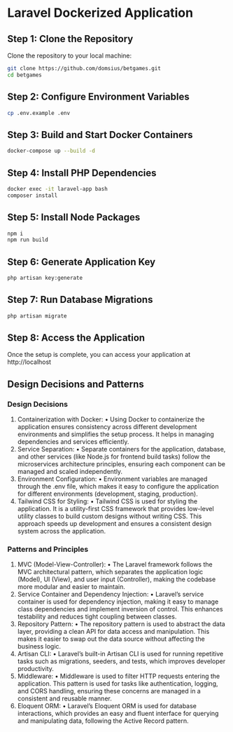 # Laravel Dockerized Application

## Step 1: Clone the Repository

Clone the repository to your local machine:

```sh
git clone https://github.com/domsius/betgames.git
cd betgames
```

## Step 2: Configure Environment Variables

```sh
cp .env.example .env
```

## Step 3: Build and Start Docker Containers

```sh
docker-compose up --build -d
```

## Step 4: Install PHP Dependencies

```sh
docker exec -it laravel-app bash
composer install
```
## Step 5: Install Node Packages

```sh
npm i
npm run build
```

## Step 6: Generate Application Key

```sh
php artisan key:generate
```

## Step 7: Run Database Migrations

```sh
php artisan migrate
```

## Step 8: Access the Application

Once the setup is complete, you can access your application at http://localhost


## Design Decisions and Patterns

### Design Decisions

1.	Containerization with Docker:
    •	Using Docker to containerize the application ensures consistency across different development environments and simplifies the setup process. It helps in managing dependencies and services efficiently.
2.	Service Separation:
    •	Separate containers for the application, database, and other services (like Node.js for frontend build tasks) follow the microservices architecture principles, ensuring each component can be managed and scaled independently.
3.	Environment Configuration:
    •	Environment variables are managed through the .env file, which makes it easy to configure the application for different environments (development, staging, production).
4.	Tailwind CSS for Styling:
    •	Tailwind CSS is used for styling the application. It is a utility-first CSS framework that provides low-level utility classes to build custom designs without writing CSS. This approach speeds up development and ensures a consistent design system across the application.

### Patterns and Principles

1.	MVC (Model-View-Controller):
    •	The Laravel framework follows the MVC architectural pattern, which separates the application logic (Model), UI (View), and user input (Controller), making the codebase more modular and easier to maintain.
2.	Service Container and Dependency Injection:
    •	Laravel’s service container is used for dependency injection, making it easy to manage class dependencies and implement inversion of control. This enhances testability and reduces tight coupling between classes.
3.	Repository Pattern:
    •	The repository pattern is used to abstract the data layer, providing a clean API for data access and manipulation. This makes it easier to swap out the data source without affecting the business logic.
4.	Artisan CLI:
    •	Laravel’s built-in Artisan CLI is used for running repetitive tasks such as migrations, seeders, and tests, which improves developer productivity.
5.	Middleware:
    •	Middleware is used to filter HTTP requests entering the application. This pattern is used for tasks like authentication, logging, and CORS handling, ensuring these concerns are managed in a consistent and reusable manner.
6.	Eloquent ORM:
    •	Laravel’s Eloquent ORM is used for database interactions, which provides an easy and fluent interface for querying and manipulating data, following the Active Record pattern.